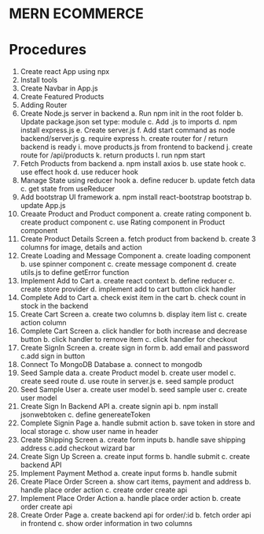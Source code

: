 # MERN ECOMMERCE

# Procedures

1. Create react App using npx
2. Install tools
3. Create Navbar in App.js
4. Create Featured Products
5. Adding Router
6. Create Node.js server in backend
   a. Run npm init in the root folder
   b. Update package.json set type: module
   c. Add .js to imports
   d. npm install express.js
   e. Create server.js
   f. Add start command as node backend/server.js
   g. require express
   h. create router for / return backend is ready
   i. move products.js from frontend to backend
   j. create route for /api/products
   k. return products
   l. run npm start
7. Fetch Products from backend
   a. npm install axios
   b. use state hook
   c. use effect hook
   d. use reducer hook
8. Manage State using reducer hook
   a. define reducer
   b. update fetch data
   c. get state from useReducer
9. Add bootstrap UI framework
   a. npm install react-bootstrap bootstrap
   b. update App.js
10. Creaate Product and Product component
    a. create rating component
    b. create product component
    c. use Rating component in Product component
11. Create Product Details Screen
    a. fetch product from backend
    b. create 3 columns for image, details and action
12. Create Loading and Message Component
    a. create loading component
    b. use spinner component
    c. create message component
    d. create utils.js to define getError function
13. Implement Add to Cart
    a. create react context
    b. define reducer
    c. create store provider
    d. implement add to cart button click handler
14. Complete Add to Cart
    a. check exist item in the cart
    b. check count in stock in the backend
15. Create Cart Screen
    a. create two columns
    b. display item list
    c. create action column
16. Complete Cart Screen
    a. click handler for both increase and decrease button
    b. click handler to remove item
    c. click handler for checkout
17. Create SignIn Screen
    a. create sign in form
    b. add email and password
    c.add sign in button
18. Connect To MongoDB Database
    a. connect to mongodb
19. Seed Sample data
    a. create Product model
    b. create user model
    c. create seed route
    d. use route in server.js
    e. seed sample product
20. Seed Sample User
    a. create user model
    b. seed sample user
    c. create user model
21. Create Sign In Backend API
    a. create signin api
    b. npm install jsonwebtoken
    c. define genereateToken
22. Complete Signin Page
    a. handle submit action
    b. save token in store and local storage
    c. show user name in header
23. Create Shipping Screen
    a. create form inputs
    b. handle save shipping address
    c.add checkout wizard bar
24. Create Sign Up Screen
    a. create input forms
    b. handle submit
    c. create backend API
25. Implement Payment Method
    a. create input forms
    b. handle submit
26. Create Place Order Screen
    a. show cart items, payment and address
    b. handle place order action
    c. create order create api
27. Implement Place Order Action
    a. handle place order action
    b. create order create api
28. Create Order Page
    a. create backend api for order/:id
    b. fetch order api in frontend
    c. show order information in two columns
